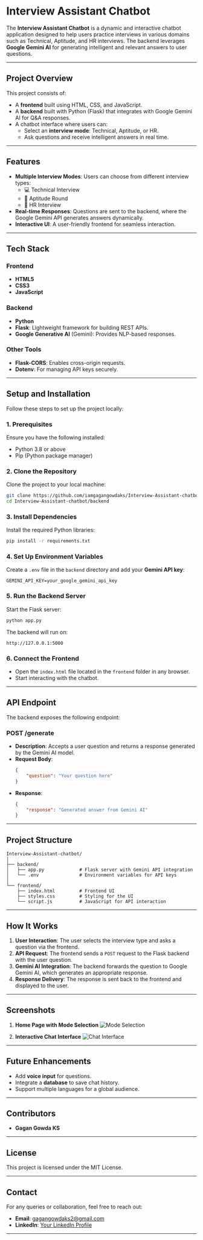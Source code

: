 # **Interview Assistant Chatbot**

The **Interview Assistant Chatbot** is a dynamic and interactive chatbot application designed to help users practice interviews in various domains such as Technical, Aptitude, and HR interviews. The backend leverages **Google Gemini AI** for generating intelligent and relevant answers to user questions.

---

## **Project Overview**
This project consists of:
- A **frontend** built using HTML, CSS, and JavaScript.
- A **backend** built with Python (Flask) that integrates with Google Gemini AI for Q&A responses.
- A chatbot interface where users can:
  - Select an **interview mode**: Technical, Aptitude, or HR.
  - Ask questions and receive intelligent answers in real time.

---

## **Features**
- **Multiple Interview Modes**: Users can choose from different interview types:
  - 💻 Technical Interview  
  - 🧠 Aptitude Round  
  - 👥 HR Interview  
- **Real-time Responses**: Questions are sent to the backend, where the Google Gemini API generates answers dynamically.
- **Interactive UI**: A user-friendly frontend for seamless interaction.

---

## **Tech Stack**
### **Frontend**
- **HTML5**  
- **CSS3**  
- **JavaScript**  

### **Backend**
- **Python**  
- **Flask**: Lightweight framework for building REST APIs.  
- **Google Generative AI** (Gemini): Provides NLP-based responses.  

### **Other Tools**
- **Flask-CORS**: Enables cross-origin requests.  
- **Dotenv**: For managing API keys securely.

---

## **Setup and Installation**

Follow these steps to set up the project locally:

### **1. Prerequisites**
Ensure you have the following installed:
- Python 3.8 or above  
- Pip (Python package manager)

### **2. Clone the Repository**
Clone the project to your local machine:
```bash
git clone https://github.com/iamgagangowdaks/Interview-Assistant-chatbot.git
cd Interview-Assistant-chatbot/backend
```

### **3. Install Dependencies**
Install the required Python libraries:
```bash
pip install -r requirements.txt
```

### **4. Set Up Environment Variables**
Create a `.env` file in the `backend` directory and add your **Gemini API key**:
```plaintext
GEMINI_API_KEY=your_google_gemini_api_key
```

### **5. Run the Backend Server**
Start the Flask server:
```bash
python app.py
```
The backend will run on:
```
http://127.0.0.1:5000
```

### **6. Connect the Frontend**
- Open the `index.html` file located in the `frontend` folder in any browser.
- Start interacting with the chatbot.

---

## **API Endpoint**
The backend exposes the following endpoint:

### **POST /generate**
- **Description**: Accepts a user question and returns a response generated by the Gemini AI model.  
- **Request Body**:
  ```json
  {
      "question": "Your question here"
  }
  ```
- **Response**:
  ```json
  {
      "response": "Generated answer from Gemini AI"
  }
  ```

---

## **Project Structure**
```
Interview-Assistant-chatbot/
│
├── backend/
│   ├── app.py             # Flask server with Gemini API integration
│   └── .env               # Environment variables for API keys
│
└── frontend/
    ├── index.html         # Frontend UI
    ├── styles.css         # Styling for the UI
    └── script.js          # JavaScript for API interaction
```

---

## **How It Works**
1. **User Interaction**: The user selects the interview type and asks a question via the frontend.  
2. **API Request**: The frontend sends a `POST` request to the Flask backend with the user question.  
3. **Gemini AI Integration**: The backend forwards the question to Google Gemini AI, which generates an appropriate response.  
4. **Response Delivery**: The response is sent back to the frontend and displayed to the user.

---

## **Screenshots**
1. **Home Page with Mode Selection**
   ![Mode Selection](link-to-screenshot.png)

2. **Interactive Chat Interface**
   ![Chat Interface](link-to-screenshot.png)

---

## **Future Enhancements**
- Add **voice input** for questions.  
- Integrate a **database** to save chat history.  
- Support multiple languages for a global audience.  

---

## **Contributors**
- **Gagan Gowda KS**  

---

## **License**
This project is licensed under the MIT License.  

---

## **Contact**
For any queries or collaboration, feel free to reach out:
- **Email**: gagangowdaks2@gmail.com 
- **LinkedIn**: [Your LinkedIn Profile](https://www.linkedin.com/)  

---
